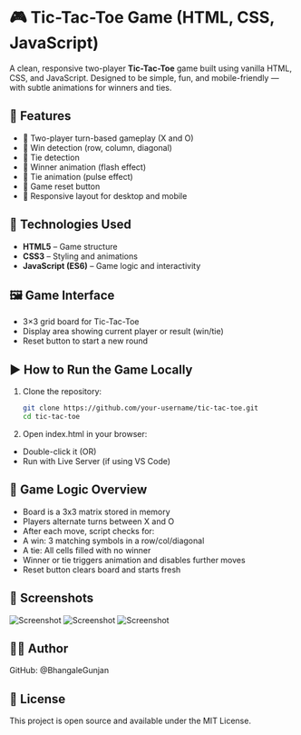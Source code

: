 # 🎮 Tic-Tac-Toe Game (HTML, CSS, JavaScript)

A clean, responsive two-player **Tic-Tac-Toe** game built using vanilla HTML, CSS, and JavaScript. Designed to be simple, fun, and mobile-friendly — with subtle animations for winners and ties.


## 🚀 Features

- 🔹 Two-player turn-based gameplay (X and O)
- 🔹 Win detection (row, column, diagonal)
- 🔹 Tie detection
- 🔹 Winner animation (flash effect)
- 🔹 Tie animation (pulse effect)
- 🔹 Game reset button
- 🔹 Responsive layout for desktop and mobile
  

## 🧱 Technologies Used

- **HTML5** – Game structure
- **CSS3** – Styling and animations
- **JavaScript (ES6)** – Game logic and interactivity


## 🖼️ Game Interface

- 3×3 grid board for Tic-Tac-Toe
- Display area showing current player or result (win/tie)
- Reset button to start a new round


## ▶️ How to Run the Game Locally

1. Clone the repository:
   ```bash
   git clone https://github.com/your-username/tic-tac-toe.git
   cd tic-tac-toe
2. Open index.html in your browser:

- Double-click it
(OR)
- Run with Live Server (if using VS Code)


## 🧠 Game Logic Overview
- Board is a 3x3 matrix stored in memory
- Players alternate turns between X and O
- After each move, script checks for:
- A win: 3 matching symbols in a row/col/diagonal
- A tie: All cells filled with no winner
- Winner or tie triggers animation and disables further moves
- Reset button clears board and starts fresh


## 📸 Screenshots

![Screenshot](./Images/ss1.png)
![Screenshot](./Images/ss2.png)
![Screenshot](./Images/ss3.png)


## 🧑‍💻 Author
GitHub: @BhangaleGunjan


## 📄 License
This project is open source and available under the MIT License.
